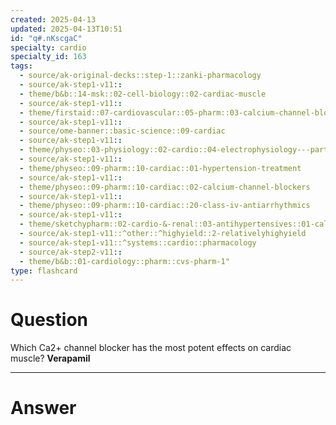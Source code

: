 ```yaml
---
created: 2025-04-13
updated: 2025-04-13T10:51
id: "q#.nKscgaC"
specialty: cardio
specialty_id: 163
tags:
  - source/ak-original-decks::step-1::zanki-pharmacology
  - source/ak-step1-v11::
  - theme/b&b::14-msk::02-cell-biology::02-cardiac-muscle
  - source/ak-step1-v11::
  - theme/firstaid::07-cardiovascular::05-pharm::03-calcium-channel-blockers
  - source/ak-step1-v11::
  - source/ome-banner::basic-science::09-cardiac
  - source/ak-step1-v11::
  - theme/physeo::03-physiology::02-cardio::04-electrophysiology---part-1
  - source/ak-step1-v11::
  - theme/physeo::09-pharm::10-cardiac::01-hypertension-treatment
  - source/ak-step1-v11::
  - theme/physeo::09-pharm::10-cardiac::02-calcium-channel-blockers
  - source/ak-step1-v11::
  - theme/physeo::09-pharm::10-cardiac::20-class-iv-antiarrhythmics
  - source/ak-step1-v11::
  - theme/sketchypharm::02-cardio-&-renal::03-antihypertensives::01-calcium-channel-blockers
  - source/ak-step1-v11::^other::^highyield::2-relativelyhighyield
  - source/ak-step1-v11::^systems::cardio::pharmacology
  - source/ak-step2-v11::
  - theme/b&b::01-cardiology::pharm::cvs-pharm-1"
type: flashcard
---
```


# Question
Which Ca2+ channel blocker has the most potent effects on cardiac muscle?    **Verapamil**

---

# Answer

